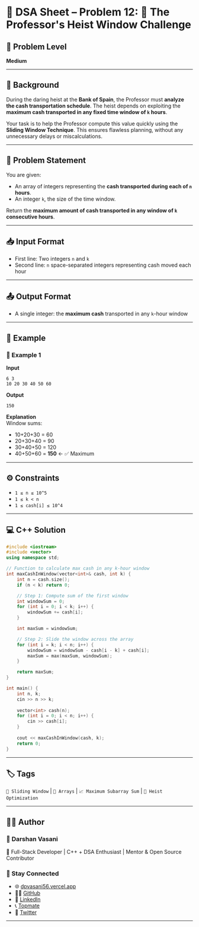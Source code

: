 
# 🧩 DSA Sheet – Problem 12: 🧠 The Professor's Heist Window Challenge

## 🎯 Problem Level  
**Medium**

---

## 🧩 Background  

During the daring heist at the **Bank of Spain**, the Professor must **analyze the cash transportation schedule**. The heist depends on exploiting the **maximum cash transported in any fixed time window of `k` hours**.

Your task is to help the Professor compute this value quickly using the **Sliding Window Technique**. This ensures flawless planning, without any unnecessary delays or miscalculations.

---

## 📝 Problem Statement  

You are given:
- An array of integers representing the **cash transported during each of `n` hours**.
- An integer `k`, the size of the time window.

Return the **maximum amount of cash transported in any window of `k` consecutive hours**.

---

## 📥 Input Format  
- First line: Two integers `n` and `k`  
- Second line: `n` space-separated integers representing cash moved each hour

---

## 📤 Output Format  
- A single integer: the **maximum cash** transported in any `k`-hour window

---

## 🧪 Example  

### 🔹 Example 1  
**Input**  
```
6 3  
10 20 30 40 50 60
```

**Output**  
```
150
```

**Explanation**  
Window sums:  
- 10+20+30 = 60  
- 20+30+40 = 90  
- 30+40+50 = 120  
- 40+50+60 = **150** ← ✅ Maximum  

---

## ⚙️ Constraints  

- `1 ≤ n ≤ 10^5`  
- `1 ≤ k < n`  
- `1 ≤ cash[i] ≤ 10^4`

---

## 💻 C++ Solution  

```cpp
#include <iostream>
#include <vector>
using namespace std;

// Function to calculate max cash in any k-hour window
int maxCashInWindow(vector<int>& cash, int k) {
    int n = cash.size();
    if (n < k) return 0;

    // Step 1: Compute sum of the first window
    int windowSum = 0;
    for (int i = 0; i < k; i++) {
        windowSum += cash[i];
    }

    int maxSum = windowSum;

    // Step 2: Slide the window across the array
    for (int i = k; i < n; i++) {
        windowSum = windowSum - cash[i - k] + cash[i];
        maxSum = max(maxSum, windowSum);
    }

    return maxSum;
}

int main() {
    int n, k;
    cin >> n >> k;
    
    vector<int> cash(n);
    for (int i = 0; i < n; i++) {
        cin >> cash[i];
    }
    
    cout << maxCashInWindow(cash, k);
    return 0;
}
```

---

## 🏷️ Tags  
`🔁 Sliding Window` | `🔢 Arrays` | `📈 Maximum Subarray Sum` | `🚨 Heist Optimization`

---

## 👨‍💻 Author  

### 🚀 **Darshan Vasani**  
🎯 Full-Stack Developer | C++ + DSA Enthusiast | Mentor & Open Source Contributor  

### 🔗 Stay Connected  
- 🌐 [dpvasani56.vercel.app](https://dpvasani56.vercel.app)  
- 🧑‍💻 [GitHub](https://github.com/dpvasani)  
- 💼 [LinkedIn](https://linkedin.com/in/dpvasani56)  
- 📞 [Topmate](https://topmate.io/dpvasani56)  
- 🧵 [Twitter](https://x.com/vasanidarshan56)

---
